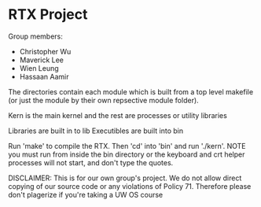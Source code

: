 RTX Project
===========

Group members: 

* Christopher Wu
* Maverick Lee
* Wien Leung
* Hassaan Aamir

The directories contain each module which is built from a top level makefile (or just the module by their own repsective module folder).

Kern is the main kernel and the rest are processes or utility libraries

Libraries are built in to lib
Executibles are built into bin

Run 'make' to compile the RTX. Then 'cd' into 'bin' and run './kern'. NOTE you must run from inside the bin directory or the keyboard and crt helper processes will not start, and don't type the quotes.

DISCLAIMER: This is for our own group's project. We do not allow direct copying of our source code or any violations of Policy 71. Therefore please don't plagerize if you're taking a UW OS course
